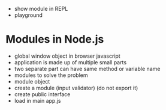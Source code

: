 - show module in REPL
- playground

# Modules in Node.js

- global window object in browser javascript
- application is made up of multiple small parts
- two separate part can have same method or variable name
- modules to solve the problem
- module object
- create a module (input validator) (do not export it)
- create public interface
- load in main app.js